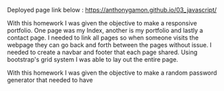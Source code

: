Deployed page link below : https://anthonygamon.github.io/03_javascript/

With this homework I was given the objective to make a responsive portfolio. One page was my Index, another is my portfolio and lastly a contact page. I needed to link all pages so when someone visits the webpage they can go back and forth between the pages without issue. I needed to create a navbar and footer that each page shared. Using bootstrap's grid system I was able to lay out the entire page.

With this homework I was given the objective to make a random password generator that needed to have 